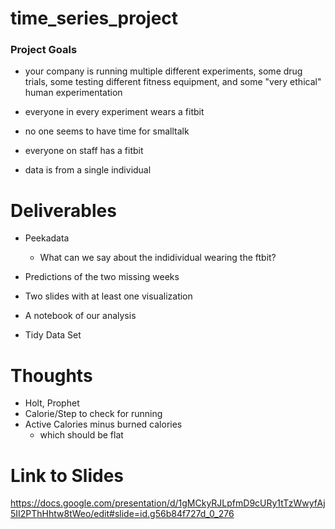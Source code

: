 # time_series_project

### Project Goals
- your company is running multiple different experiments, some drug trials, some testing different fitness equipment, and some "very ethical" human experimentation
- everyone in every experiment wears a fitbit
- no one seems to have time for smalltalk
- everyone on staff has a fitbit

- data is from a single individual

# Deliverables
- Peekadata
  - What can we say about the indidividual wearing the ftbit?
  
- Predictions of the two missing weeks

- Two slides with at least one visualization

- A notebook of our analysis

- Tidy Data Set


# Thoughts
- Holt, Prophet
- Calorie/Step to check for running
- Active Calories minus burned calories
  - which should be flat


# Link to Slides
https://docs.google.com/presentation/d/1gMCkyRJLpfmD9cURy1tTzWwyfAj5II2PThHhtw8tWeo/edit#slide=id.g56b84f727d_0_276
